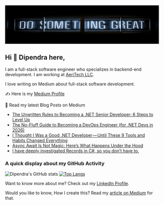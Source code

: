 ![Dipendra Neupane Github Cover Photo](https://github.com/dipneupane/dipneupane/blob/main/assets/dipneupane_readme-cover.jpg)

## Hi 👋 Dipendra here, 
I am a full-stack software engineer who specializes in backend-end development. I am working at [AeriTech LLC](https://aeritech.com).


I love writing on Medium about full-stack software development. 

✍️ Here is my [Medium Profile](https://medium.com/@dipneupane)

📩 Read my latest Blog Posts on Medium
<!-- BLOG-POST-LIST:START -->
- [The Unwritten Rules to Becoming a .NET Senior Developer: 6 Steps to Level Up](https://medium.com/@dipneupane/the-unwritten-rules-to-becoming-a-net-senior-developer-6-steps-to-level-up-6cbb46cd149e?source=rss-37161d399cd7------2)
- [The No-Fluff Guide to Becoming a DevOps Engineer &lpar;for .NET Devs in 2026&rpar;](https://medium.com/@dipneupane/the-no-fluff-guide-to-becoming-a-devops-engineer-for-net-devs-in-2026-8e4f3a016538?source=rss-37161d399cd7------2)
- [I Thought I Was a Good .NET Developer — Until These 9 Tools and Habits Changed Everything](https://medium.com/@dipneupane/i-thought-i-was-a-good-net-developer-until-these-9-tools-and-habits-changed-everything-d7a59d0e1ef6?source=rss-37161d399cd7------2)
- [Async Await Is Not Magic: Here’s What Happens Under the Hood](https://codenp.com/async-await-is-not-magic-heres-what-happens-under-the-hood-092c8728ffba?source=rss-37161d399cd7------2)
- [I have deeply investigated Records in C#, so you don’t have to.](https://codenp.com/i-have-deeply-investigated-records-in-c-so-you-dont-have-to-9cff83633a5e?source=rss-37161d399cd7------2)
<!-- BLOG-POST-LIST:END -->


### A quick display about my GitHub Activity

![Dipendra's GitHub stats](https://github-readme-stats.vercel.app/api?username=dipneupane&show_icons=true&theme=transparent) [![Top Langs](https://github-readme-stats.vercel.app/api/top-langs/?username=dipneupane&layout=donut)](https://github.com/dipneupane/github-readme-stats)

Want to know more about me? Check out my [LinkedIn Profile](https://www.linkedin.com/in/dipneupane).

Would you like to know, How I create this? Read my [article on Medium](https://medium.com/@dipneupane/replace-your-resume-with-an-impressive-github-profile-readme-3019183a3029) for that.
